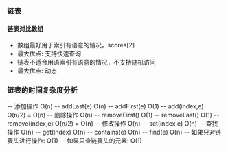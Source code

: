 ### 链表
#### 链表对比数组
- 数组最好用于索引有语意的情况，scores[2]
- 最大优点: 支持快速查询
- 链表不适合用语索引有语意的情况，不支持随机访问
- 最大优点: 动态
### 链表的时间复杂度分析
-- 添加操作 O(n)
-- addLast(e) O(n)
-- addFirst(e) O(1)
-- add(index,e) O(n/2) = O(n)
-- 删除操作 O(n)
-- removeFirst() O(1)
-- removeLast() O(1)
-- remove(index,e) O(n/2) = O(n)
-- 修改操作 O(n)
-- set(index,e) O(n)
-- 查找操作 O(n)
-- get(index) O(n)
-- contains(e) O(n)
-- find(e) O(n)
-- 如果只对链表头进行操作: O(1)
-- 如果只查链表头的元素: O(1)
